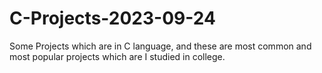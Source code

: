 # C-Projects-2023-09-24
Some Projects which are in C language, and these are most common and most popular projects which are I studied in college. 
